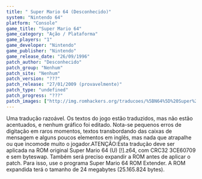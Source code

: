 ```yaml
---
title: " Super Mario 64 (Desconhecido)"
system: "Nintendo 64"
platform: "Console"
game_title: "Super Mario 64"
game_category: "Ação / Plataforma"
game_players: "1"
game_developer: "Nintendo"
game_publisher: "Nintendo"
game_release_date: "26/09/1996"
patch_author: "Desconhecido"
patch_group: "Nenhum"
patch_site: "Nenhum"
patch_version: "???"
patch_release: "27/01/2009 (provavelmente)"
patch_type: "undefined"
patch_progress: "???"
patch_images: ["http://img.romhackers.org/traducoes/%5BN64%5D%20Super%20Mario%2064%20-%20Desconhecido%20-%201.jpg","http://img.romhackers.org/traducoes/%5BN64%5D%20Super%20Mario%2064%20-%20Desconhecido%20-%202.jpg","http://img.romhackers.org/traducoes/%5BN64%5D%20Super%20Mario%2064%20-%20Desconhecido%20-%203.jpg"]
---
```

Uma tradução razoável. Os textos do jogo estão traduzidos, mas não estão acentuados, e nenhum gráfico foi editado. Nota-se pequenos erros de digitação em raros momentos, textos transbordando das caixas de mensagem e alguns poucos elementos em inglês, mas nada que atrapalhe ou que incomode muito o jogador.ATENÇÃO:Esta tradução deve ser aplicada na ROM original Super Mario 64 (U) [!].z64, com CRC32 3CE60709 e sem byteswap. Também será preciso expandir a ROM antes de aplicar o patch. Para isso, use o programa Super Mario 64 ROM Extender. A ROM expandida terá o tamanho de 24 megabytes (25.165.824 bytes).